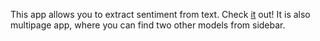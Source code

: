 This app allows you to extract sentiment from text. Check [it](https://sentimentanalysis-kxntmcmu27hdaodtmuwsmn.streamlit.app/) out! It is also multipage app, where you can find two other models from sidebar.
